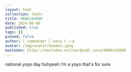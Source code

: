 ```yaml
---
layout: toot
collection: toots
title: 0606143600
date: 2024-06-06
published: true
tags: []
pinned: false
author: ⸸ commander ░ nova ⸸ :~$
avatar: /img/avatar/daemon.jpeg
mastodon: https://mastodon.online/@cmdr_nova/0606143600
---
```


national yoyo day huhyeah i'm a yoyo that's for sure
